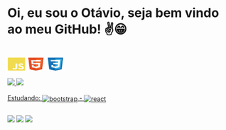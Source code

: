 # Oi, eu sou o Otávio, seja bem vindo ao meu GitHub! ✌️😁

<div style="display: inline_block"><br>
  <img align="center" alt="Ota-Js" height="30" width="40" src="https://raw.githubusercontent.com/devicons/devicon/master/icons/javascript/javascript-plain.svg">  
  <img align="center" alt="Ota-HTML" height="30" width="40" src="https://raw.githubusercontent.com/devicons/devicon/master/icons/html5/html5-original.svg">
  <img align="center" alt="Ota-CSS" height="30" width="40" src="https://raw.githubusercontent.com/devicons/devicon/master/icons/css3/css3-original.svg">  
</div>

 <br>

<div>
  <a href="https://www.linkedin.com/in/otavio-espindola-38b4a133/">
  <img height="180em" src="https://github-readme-stats.vercel.app/api?username=otavioespindola&show_icons=true&theme=default&include_all_commits=true&count_private=true"/>
  <img height="180em" src="https://github-readme-stats.vercel.app/api/top-langs/?username=otavioespindola&layout=compact&langs_count=16&theme=default"/>
</div>
  
<br>
  
<div>
 Estudando: <img alt="bootstrap" align="center" height="30" width="40" src="https://cdn.jsdelivr.net/gh/devicons/devicon/icons/bootstrap/bootstrap-plain-wordmark.svg" /> - <img alt="react" align="center" height="30" width="40" src="https://cdn.jsdelivr.net/gh/devicons/devicon/icons/react/react-original-wordmark.svg" />
</div>
  
##

<div>
   <a href = "https://wa.me/qr/6CDDWPIDT5NMJ1"><img src="https://img.shields.io/badge/WhatsApp-25D366?style=for-the-badge&logo=whatsapp&logoColor=white" target="_blank"></a>
  <a href = "mailto:otavioespindola@gmail.com"><img src="https://img.shields.io/badge/Gmail-D14836?style=for-the-badge&logo=gmail&logoColor=white" target="_blank"></a> 
   <a href="https://instagram.com/otavioespindola" target="_blank"><img src="https://img.shields.io/badge/-Instagram-%23E4405F?style=for-the-badge&logo=instagram&logoColor=white" target="_blank"></a>
  
  
</div>
  
